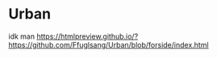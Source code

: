 # Urban
idk man
https://htmlpreview.github.io/?https://github.com/Ffuglsang/Urban/blob/forside/index.html
